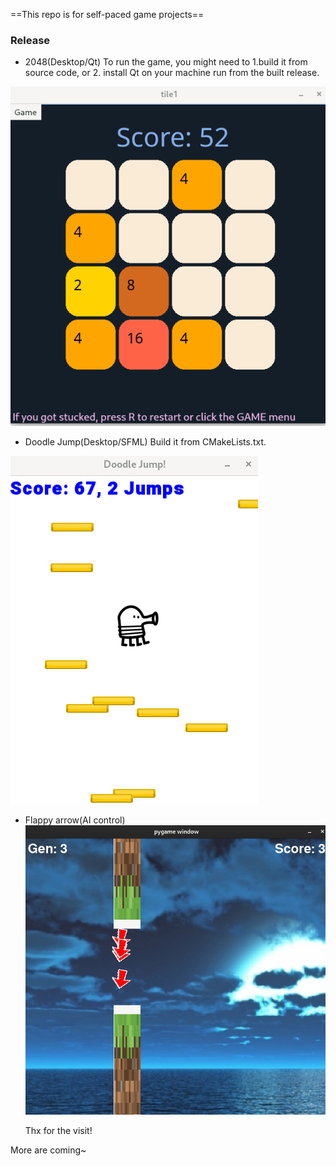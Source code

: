 ==This repo is for self-paced game projects==

### Release

* 2048(Desktop/Qt) To run the game, you might need to 1.build it from source code, or 2. install Qt on your machine run from the built release.

![2048](./Figures/2048.png)

* Doodle Jump(Desktop/SFML) Build it from CMakeLists.txt.

![doodleJump](./Figures/doodleJump.png)

* Flappy arrow(AI control)
  ![img](./Figures/flappy_arrow.png)

  Thx for the visit!

More are coming~
